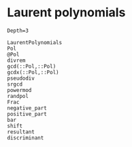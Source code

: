 # Laurent polynomials
```@contents
Depth=3
```

```@docs
LaurentPolynomials
Pol
@Pol
divrem
gcd(::Pol,::Pol)
gcdx(::Pol,::Pol)
pseudodiv
srgcd
powermod
randpol
Frac
negative_part
positive_part
bar
shift
resultant
discriminant
```
